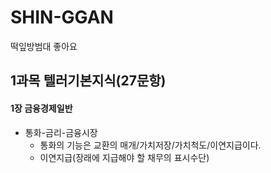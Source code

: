# SHIN-GGAN
떡잎방범대
좋아요
 
## 1과목 텔러기본지식(27문항)
 #### 1장 금융경제일반
 * 통화-금리-금융시장
   - 통화의 기능은 교환의 매개/가치저장/가치척도/이연지급이다.  
   - 이연지급(장래에 지급해야 할 채무의 표시수단)
